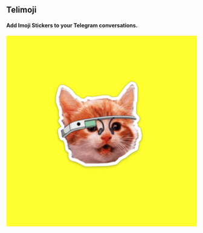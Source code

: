## Telimoji
#### Add Imoji Stickers to your Telegram conversations.

![Alt Text](https://github.com/shivkanthb/Telimoji/blob/master/public/img/TelimojiBanner.gif)

